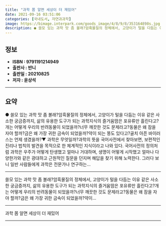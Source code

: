 ```yaml
---
title: "과학 쫌 알면 세상이 더 재밌어"
date: 2021-09-16 03:51:06
categories: [국내도서, 자연과과학]
image: https://bimage.interpark.com/goods_image/4/8/9/8/353164898s.jpg
description: ● 쓸모 있는 과학 맛 좀 볼래?암흑물질의 정체에서, 고양이가 털을 다듬는 이유 같은 사소한 궁금증까지, 삶의 유용한 도구가 되는 과학지식의 즐거움땀은 포유류만 흘린다고?개는 어떻게 우리의 반려동물이 되었을까?너무 깨끗한 것도 문제라고?동물은 왜 잠을 자야 할까?금은 왜 가장 귀한 금
---
```


## **정보**

- **ISBN : 9791191214949**
- **출판사 : 반니**
- **출판일 : 20210825**
- **저자 : 윤상석**

------



## **요약**

●  쓸모 있는 과학 맛 좀 볼래?암흑물질의 정체에서, 고양이가 털을 다듬는 이유 같은 사소한 궁금증까지, 삶의 유용한 도구가 되는 과학지식의 즐거움땀은 포유류만 흘린다고?개는 어떻게 우리의 반려동물이 되었을까?너무 깨끗한 것도 문제라고?동물은 왜 잠을 자야 할까?금은 왜 가장 귀한 금속이 되었을까?약이 되는 똥도 있다고?골치 아픈 바이러스는 언제 생겼을까?▼ 과학은 무엇일까?과학의 뜻을 국어사전에서 찾아보면, 보편적인 진리나 법칙의 발견을 목적으로 한 체계적인 지식이라고 나와 있다. 국어사전의 정의처럼 과학은 우주가 어떻게 탄생했고 얼마나 거대하며, 생명이 어떻게 시작했고 얼마나 다양한가와 같은 광대하고 근원적인 질문을 던지며 해답을 찾기 위해 노력한다. 그러다 보니 일반 사람들에게 과학은 전문가나 연구하는...

------

쓸모 있는 과학 맛 좀 볼래?암흑물질의 정체에서, 고양이가 털을 다듬는 이유 같은 사소한 궁금증까지, 삶의 유용한 도구가 되는 과학지식의 즐거움땀은 포유류만 흘린다고?개는 어떻게 우리의 반려동물이 되었을까?너무 깨끗한 것도 문제라고?동물은 왜 잠을 자야 할까?금은 왜 가장 귀한 금속이 되었을까?약이... 

------


과학 쫌 알면 세상이 더 재밌어 

------


